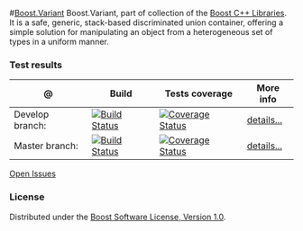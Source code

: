 #[Boost.Variant](http://boost.org/libs/variant)
Boost.Variant, part of collection of the [Boost C++ Libraries](http://github.com/boostorg). It is a safe, generic, stack-based discriminated union container, offering a simple solution for manipulating an object from a heterogeneous set of types in a uniform manner.

### Test results

@               | Build         | Tests coverage | More info
----------------|-------------- | -------------- |-----------
Develop branch: | [![Build Status](https://travis-ci.org/apolukhin/variant.svg?branch=develop)](https://travis-ci.org/apolukhin/variant)  | [![Coverage Status](https://coveralls.io/repos/apolukhin/variant/badge.png?branch=develop)](https://coveralls.io/r/apolukhin/variant?branch=develop) | [details...](http://www.boost.org/development/tests/develop/developer/variant.html)
Master branch:  | [![Build Status](https://travis-ci.org/apolukhin/variant.svg?branch=master)](https://travis-ci.org/apolukhin/variant)  | [![Coverage Status](https://coveralls.io/repos/apolukhin/variant/badge.png?branch=master)](https://coveralls.io/r/apolukhin/variant?branch=master) | [details...](http://www.boost.org/development/tests/master/developer/variant.html)


[Open Issues](https://svn.boost.org/trac/boost/query?status=!closed&component=variant)

### License

Distributed under the [Boost Software License, Version 1.0](http://boost.org/LICENSE_1_0.txt).
